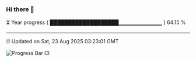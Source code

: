 ### Hi there 👋

⏳ Year progress { ███████████████████▁▁▁▁▁▁▁▁▁▁▁ } 64.15 %

---

⏰ Updated on Sat, 23 Aug 2025 03:23:01 GMT

![Progress Bar CI](https://github.com/IshwaranRudhara/GIT-ACTION/workflows/Progress%20Bar%20CI/badge.svg)
